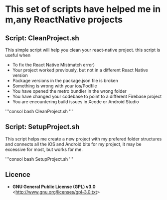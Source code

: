 # This set of scripts have helped me in m,any ReactNative projects

## Script: CleanProject.sh  

This simple script will help you clean your react-native project. this script is useful when 

  * To fix the React Native Mistmatch error)
  * Your project worked previously, but not in a different React Native version
  * Package versions in the package.json file is broken
  * Something is wrong with your ios/Podfile
  * You have opened the metro bundler in the wrong folder
  * You have changed your codebase to point to a different Firebase project
  * You are encountering build issues in Xcode or Android Studio

'''consol
bash CleanProject.sh
'''

## Script: SetupProject.sh
This script helps me create a new project with my prefered folder structures and connects all the iOS and Android bits for my project, 
it may be excessive for most, but works for me.

'''consol
bash SetupProject.sh
'''


## Licence
 * **GNU General Public License (GPL) v3.0**  &lt;<http://www.gnu.org/licenses/gpl-3.0.txt>&gt;
